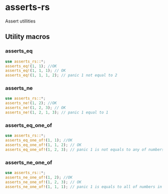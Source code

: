 # asserts-rs
Assert utillities


## Utility macros
### asserts_eq
```rust
use asserts_rs::*;
asserts_eq!(1, 1); //OK
asserts_eq!(1, 1, 1); // OK
asserts_eq!(1, 1, 1, 2); // panic 1 not equal to 2
```

### asserts_ne
```rust
use asserts_rs::*;
asserts_ne!(1, 2); //OK
asserts_ne!(1, 2, 3); // OK
asserts_ne!(1, 2, 1, 3); // panic 1 equal to 1
```

### asserts_eq_one_of
```rust
use asserts_rs::*;
asserts_eq_one_of!(1, 1); //OK
asserts_eq_one_of!(1, 1, 2); // OK
asserts_eq_one_of!(1, 2, 3); // panic 1 is not equals to any of numbers in (2, 3)s
```

### asserts_ne_one_of
```rust
use asserts_rs::*;
asserts_ne_one_of!(1, 2); //OK
asserts_ne_one_of!(1, 2, 3); // OK
asserts_ne_one_of!(1, 1, 1); // panic 1 is equals to all of numbers in (1, 1)
```

